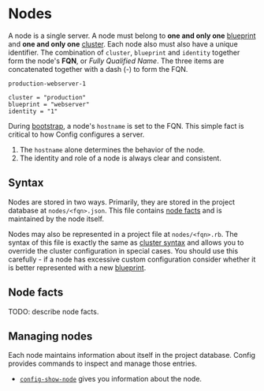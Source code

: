 # Nodes

A node is a single server. A node must belong to **one and only one**
[blueprint](BLUEPRINTS.md) and **one and only one**
[cluster](CLUSTERS.md). Each node also must also have a unique
identifier. The combination of `cluster`, `blueprint` and `identity`
together form the node's **FQN**, or *Fully Qualified Name*.  The three
items are concatenated together with a dash (-) to form the FQN.

    production-webserver-1

    cluster = "production"
    blueprint = "webserver"
    identity = "1"

During [bootstrap](BOOTSTRAP.md), a node's `hostname` is set to the FQN.
This simple fact is critical to how Config configures a server.

  1. The `hostname` alone determines the behavior of the node.
  2. The identity and role of a node is always clear and consistent.

## Syntax

Nodes are stored in two ways. Primarily, they are stored in the project
database at `nodes/<fqn>.json`. This file contains [node facts](#facts)
and is maintained by the node itself. 

Nodes may also be represented in a project file at `nodes/<fqn>.rb`.
The syntax of this file is exactly the same as [cluster
syntax](CLUSTERS.md#syntax) and allows you to override the cluster
configuration in special cases. You should use this carefully - if a
node has excessive custom configuration consider whether it is better
represented with a new [blueprint](BLUEPRINTS.md).

## Node facts

TODO: describe node facts.

## Managing nodes

Each node maintains information about itself in the project database.
Config provides commands to inspect and manage those entries.

  * [`config-show-node`](../man/config-show-node.1.md) gives you
    information about the node. 
